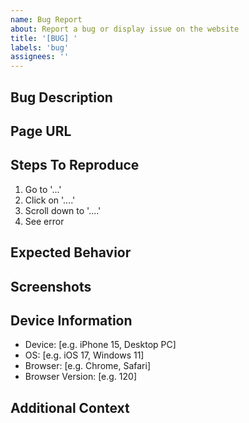 ```yaml
---
name: Bug Report
about: Report a bug or display issue on the website
title: '[BUG] '
labels: 'bug'
assignees: ''
---
```


## Bug Description
<!-- A clear and concise description of what the bug is -->

## Page URL
<!-- Add the URL of the page where the bug occurs -->

## Steps To Reproduce
<!-- Steps to reproduce the behavior -->
1. Go to '...'
2. Click on '....'
3. Scroll down to '....'
4. See error

## Expected Behavior
<!-- A clear and concise description of what you expected to happen -->

## Screenshots
<!-- If applicable, add screenshots to help explain your problem -->

## Device Information
<!-- Please complete the following information -->
- Device: [e.g. iPhone 15, Desktop PC]
- OS: [e.g. iOS 17, Windows 11]
- Browser: [e.g. Chrome, Safari]
- Browser Version: [e.g. 120]

## Additional Context
<!-- Add any other context about the problem here -->
